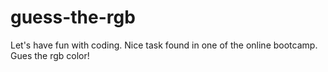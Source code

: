 # guess-the-rgb
Let's have fun with coding. Nice task found in one of the online bootcamp. Gues the rgb color!
